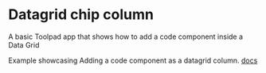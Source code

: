 # Datagrid chip column

<p class="description">A basic Toolpad app that shows how to add a code component inside a Data Grid</p>

Example showcasing Adding a code component as a datagrid column. [docs](https://mui.com/toolpad/building-ui/data-grid-component/#configuring-columns)
